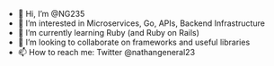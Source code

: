 - 👋 Hi, I’m @NG235
- 👀 I’m interested in Microservices, Go, APIs, Backend Infrastructure
- 🌱 I’m currently learning Ruby (and Ruby on Rails)
- 💞️ I’m looking to collaborate on frameworks and useful libraries
- 📫 How to reach me: Twitter @nathangeneral23

<!---
NG235/NG235 is a ✨ special ✨ repository because its `README.md` (this file) appears on your GitHub profile.
You can click the Preview link to take a look at your changes.
--->
